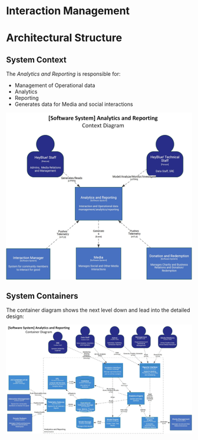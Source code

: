 # Interaction Management

# Architectural Structure

## System Context

The *Analytics and Reporting* is responsible for:
 * Management of Operational data
 * Analytics
 * Reporting
 * Generates data for Media and social interactions

![Analytics and Reporting System Context](./Analytics%20Reporting%20Context.jpg)

## System Containers
The container diagram shows the next level down and lead into the detailed design:

![Analytics and Reporting System Context](./Analytics%20Reporting%20Containers.jpg)
